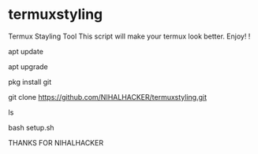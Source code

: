 # termuxstyling
Termux Stayling Tool 
This script will make your termux look better. Enjoy! !


apt update 


apt upgrade 


pkg install git 


git clone https://github.com/NIHALHACKER/termuxstyling.git



ls


bash setup.sh



THANKS FOR NIHALHACKER




